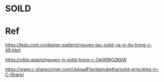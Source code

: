 # SOILD


# Ref

https://tedu.com.vn/design-pattern/nguyen-tac-solid-va-vi-du-trong-c-49.html

https://viblo.asia/p/nguyen-ly-solid-trong-c-OeVKBjO2KkW

https://www.c-sharpcorner.com/UploadFile/damubetha/solid-principles-in-C-Sharp/